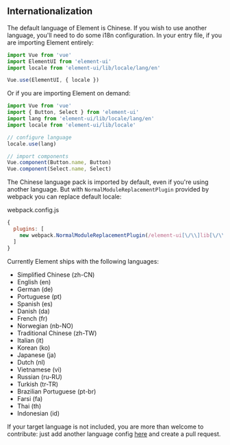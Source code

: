 ## Internationalization

The default language of Element is Chinese. If you wish to use another language, you'll need to do some i18n configuration. In your entry file, if you are importing Element entirely:

```javascript
import Vue from 'vue'
import ElementUI from 'element-ui'
import locale from 'element-ui/lib/locale/lang/en'

Vue.use(ElementUI, { locale })
```

Or if you are importing Element on demand:

```javascript
import Vue from 'vue'
import { Button, Select } from 'element-ui'
import lang from 'element-ui/lib/locale/lang/en'
import locale from 'element-ui/lib/locale'

// configure language
locale.use(lang)

// import components
Vue.component(Button.name, Button)
Vue.component(Select.name, Select)
```

The Chinese language pack is imported by default, even if you're using another language. But with `NormalModuleReplacementPlugin` provided by webpack you can replace default locale:

webpack.config.js
```javascript
{
  plugins: [
    new webpack.NormalModuleReplacementPlugin(/element-ui[\/\\]lib[\/\\]locale[\/\\]lang[\/\\]zh-CN/, 'element-ui/lib/locale/lang/en')
  ]
}
```

Currently Element ships with the following languages:
<ul class="language-list">
  <li>Simplified Chinese (zh-CN)</li>
  <li>English (en)</li>
  <li>German (de)</li>
  <li>Portuguese (pt)</li>
  <li>Spanish (es)</li>
  <li>Danish (da)</li>
  <li>French (fr)</li>
  <li>Norwegian (nb-NO)</li>
  <li>Traditional Chinese (zh-TW)</li>
  <li>Italian (it)</li>
  <li>Korean (ko)</li>
  <li>Japanese (ja)</li>
  <li>Dutch (nl)</li>
  <li>Vietnamese (vi)</li>
  <li>Russian (ru-RU)</li>
  <li>Turkish (tr-TR)</li>
  <li>Brazilian Portuguese (pt-br)</li>
  <li>Farsi (fa)</li>
  <li>Thai (th)</li>
  <li>Indonesian (id)</li>
</ul>

If your target language is not included, you are more than welcome to contribute: just add another language config [here](https://github.com/ElemeFE/element/tree/master/src/locale/lang) and create a pull request.
